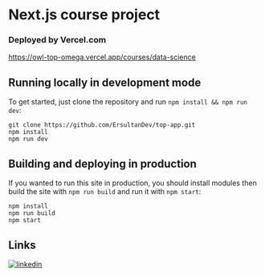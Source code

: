 # Next.js course project

### Deployed by Vercel.com

https://owl-top-omega.vercel.app/courses/data-science

## Running locally in development mode

To get started, just clone the repository and run `npm install && npm run dev`:

    git clone https://github.com/ErsultanDev/top-app.git
    npm install
    npm run dev

## Building and deploying in production

If you wanted to run this site in production, you should install modules then build the site with `npm run build` and run it with `npm start`:

    npm install
    npm run build
    npm start

## Links
[![linkedin](https://img.shields.io/badge/linkedin-0A66C2?style=for-the-badge&logo=linkedin&logoColor=white)](https://www.linkedin.com/in/yersultan-sansyzbay-6b0434204/)
